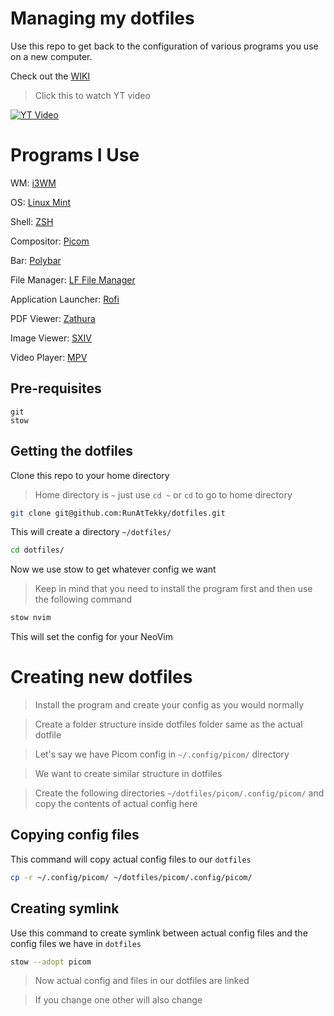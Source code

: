 # Managing my dotfiles
Use this repo to get back to the configuration of various programs you use on a new computer.

Check out the [WIKI](https://github.com/RunAtTekky/dotfiles/wiki)

> Click this to watch YT video

[![YT Video](https://i.ytimg.com/vi/fVjRIJNxGK8/hqdefault.jpg)](https://youtu.be/fVjRIJNxGK8)

# Programs I Use
WM: [i3WM](https://github.com/i3/i3)

OS: [Linux Mint](https://linuxmint.com/)

Shell: [ZSH](https://wiki.archlinux.org/title/Zsh)

Compositor: [Picom](https://github.com/ibhagwan/picom)

Bar: [Polybar](https://github.com/polybar/polybar)

File Manager: [LF File Manager](https://github.com/gokcehan/lf)

Application Launcher: [Rofi](https://github.com/davatorium/rofi)

PDF Viewer: [Zathura](https://pwmt.org/projects/zathura/)

Image Viewer: [SXIV](https://github.com/xyb3rt/sxiv)

Video Player: [MPV](https://mpv.io/)

## Pre-requisites
```
git
stow
```
<!-- - `git` -->
<!-- - `stow` -->

## Getting the dotfiles
Clone this repo to your home directory
> Home directory is `~` just use `cd ~` or `cd` to go to home directory

```bash
git clone git@github.com:RunAtTekky/dotfiles.git
```


This will create a directory `~/dotfiles/`

```bash
cd dotfiles/
```

Now we use stow to get whatever config we want

> Keep in mind that you need to install the program first and then use the following command

```bash
stow nvim
```

This will set the config for your NeoVim

# Creating new dotfiles

> Install the program and create your config as you would normally

> Create a folder structure inside dotfiles folder same as the actual dotfile

> Let's say we have Picom config in `~/.config/picom/` directory

> We want to create similar structure in dotfiles

> Create the following directories `~/dotfiles/picom/.config/picom/` and copy the contents of actual config here

## Copying config files
This command will copy actual config files to our `dotfiles` 

```bash
cp -r ~/.config/picom/ ~/dotfiles/picom/.config/picom/
```

## Creating symlink
Use this command to create symlink between actual config files and the config files we have in `dotfiles`

```bash
stow --adopt picom
```

> Now actual config and files in our dotfiles are linked

> If you change one other will also change


